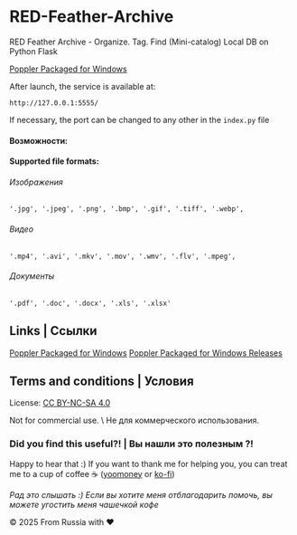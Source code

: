 # RED-Feather-Archive
RED Feather Archive - Organize. Tag. Find (Mini-catalog) Local DB on Python Flask 



 [Poppler Packaged for Windows](https://github.com/oschwartz10612/poppler-windows)


After launch, the service is available at:
```
http://127.0.0.1:5555/
```
If necessary, the port can be changed to any other in the `index.py` file

#### Возможности:

#### Supported file formats:

###### Изображения
    '.jpg', '.jpeg', '.png', '.bmp', '.gif', '.tiff', '.webp',
###### Видео
    '.mp4', '.avi', '.mkv', '.mov', '.wmv', '.flv', '.mpeg',
###### Документы
    '.pdf', '.doc', '.docx', '.xls', '.xlsx'
    
## Links | Ссылки 
 [Poppler Packaged for Windows](https://github.com/oschwartz10612/poppler-windows)
 [Poppler Packaged for Windows Releases](https://github.com/oschwartz10612/poppler-windows/releases)

##  Terms and conditions | Условия

License: [CC BY-NC-SA 4.0](https://creativecommons.org/licenses/by-nc-sa/4.0/)

Not for commercial use. \ Не для коммерческого использования.



### Did you find this useful?! | Вы нашли это  полезным ?!

Happy to hear that :) If you want to thank me for helping you, you can treat me to a cup of coffee  :coffee: ([yoomoney](https://yoomoney.ru/to/41001158104834) or [ko-fi](https://ko-fi.com/monseg)) 

*Рад это слышать :) Если вы хотите меня отблагодарить помочь, вы можете угостить меня чашечкой кофе*
  
© 2025 From Russia with ❤ 

